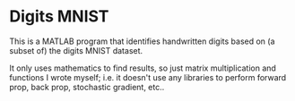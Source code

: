 # Digits MNIST
This is a MATLAB program that identifies handwritten digits based
on (a subset of) the digits MNIST dataset.

It only uses mathematics to find results, so just matrix multiplication
and functions I wrote myself; i.e. it doesn't use any libraries to
perform forward prop, back prop, stochastic gradient, etc..
